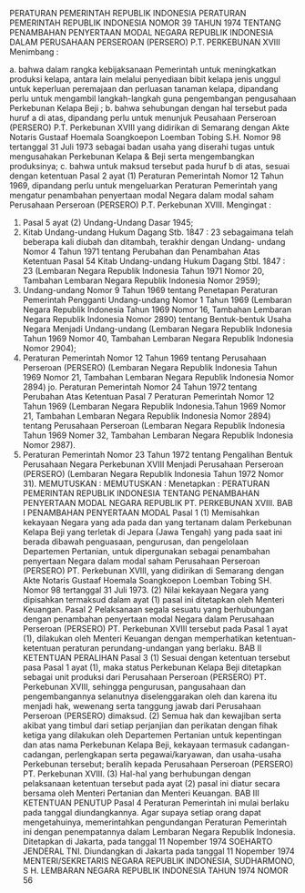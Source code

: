  PERATURAN PEMERINTAH REPUBLIK INDONESIA PERATURAN PEMERINTAH REPUBLIK INDONESIA NOMOR 39 TAHUN 1974 TENTANG PENAMBAHAN PENYERTAAN MODAL NEGARA REPUBLIK INDONESIA DALAM PERUSAHAAN PERSEROAN (PERSERO) P.T. PERKEBUNAN XVIII
Menimbang :

a. bahwa dalam rangka kebijaksanaan Pemerintah untuk meningkatkan produksi kelapa, antara lain melalui penyediaan bibit kelapa jenis unggul untuk keperluan peremajaan dan perluasan tanaman kelapa, dipandang perlu untuk mengambil langkah-langkah guna pengembangan pengusahaan Perkebunan Kelapa Beji ;
b. bahwa sehubungan dengan hal tersebut pada huruf a di atas, dipandang perlu untuk menunjuk Peusahaan Perseroan (PERSERO) P.T. Perkebunan XVIII yang didirikan di Semarang dengan Akte Notaris Gustaaf Hoemala Soangkoepon Loemban Tobing S.H. Nomor 98 tertanggal 31 Juli 1973 sebagai badan usaha yang diserahi tugas untuk mengusahakan Perkebunan Kelapa & Beji serta mengembangkan produksinya;
c. bahwa untuk maksud tersebut pada huruf b di atas, sesuai dengan ketentuan Pasal 2 ayat (1) Peraturan Pemerintah Nomor 12 Tahun 1969, dipandang perlu untuk mengeluarkan Peraturan Pemerintah yang mengatur penambahan penyertaan modal Negara dalam modal saham Perusahaan Perseroan (PERSERO) P.T. Perkebunan XVIII.
Mengingat :

1. Pasal 5 ayat (2) Undang-Undang Dasar 1945;
2. Kitab Undang-undang Hukum Dagang Stb. 1847 : 23 sebagaimana telah beberapa kali diubah dan ditambah, terakhir dengan Undang- undang Nomor 4 Tahun 1971 tentang Perubahan dan Penambahan Atas Ketentuan Pasal 54 Kitab Undang-undang Hukum Dagang Stbl. 1847 : 23 (Lembaran Negara Republik Indonesia Tahun 1971 Nomor 20, Tambahan Lembaran Negara Republik Indonesia Nomor 2959);
3. Undang-undang Nomor 9 Tahun 1969 tentang Penetapan Peraturan Pemerintah Pengganti Undang-undang Nomor 1 Tahun 1969 (Lembaran Negara Republik Indonesia Tahun 1969 Nomor 16, Tambahan Lembaran Negara Republik Indonesia Nomor 2890) tentang Bentuk-bentuk Usaha Negara Menjadi Undang-undang (Lembaran Negara Republik Indonesia Tahun 1969 Nomor 40, Tambahan Lembaran Negara Republik Indonesia Nomor 2904);
4. Peraturan Pemerintah Nomor 12 Tahun 1969 tentang Perusahaan Perseroan (PERSERO) (Lembaran Negara Republik Indonesia Tahun 1969 Nomor 21, Tambahan Lembaran Negara Republik Indonesia Nomor 2894) jo. Peraturan Pemerintah Nomor 24 Tahun 1972 tentang Perubahan Atas Ketentuan Pasal 7 Peraturan Pemerintah Nomor 12 Tahun 1969 (Lembaran Negara Republik Indonesia.Tahun 1969 Nomor 21, Tambahan Lembaran Negara Republik Indonesia Nomor 2894) tentang Perusahaan Perseroan (Lembaran Negara Republik Indonesia Tahun 1969 Nomer 32, Tambahan Lembaran Negara Republik Indonesia Nomor 2987).
5. Peraturan Pemerintah Nomor 23 Tahun 1972 tentang Pengalihan Bentuk Perusahaan Negara Perkebunan XVIII Menjadi Perusahaan Perseroan (PERSERO) (Lembaran Negara Republik Indonesia Tahun 1972 Nomor 31).
MEMUTUSKAN :
MEMUTUSKAN :
 Menetapkan : PERATURAN PEMERINTAN REPUBLIK INDONESIA TENTANG PENAMBAHAN PENYERTAAN MODAL NEGARA REPUBLIK PT. PERKEBUNAN XVIII.
BAB I PENAMBAHAN PENYERTAAN MODAL
Pasal 1
(1) Memisahkan kekayaan Negara yang ada pada dan yang tertanam dalam Perkebunan Kelapa Beji yang terletak di Jepara (Jawa Tengah) yang pada saat ini berada dibawah penguasaan, pengurusan, dan pengelolaan Departemen Pertanian, untuk dipergunakan sebagai penambahan penyertaan Negara dalam modal saham Perusahaan Perseroan (PERSERO) PT. Perkebunan XVIII, yang didirikan di Semarang dengan Akte Notaris Gustaaf Hoemala Soangkoepon Loemban Tobing SH. Nomor 98 tertanggal 31 Juli 1973.
(2) Nilai kekayaan Negara yang dipisahkan termaksud dalam ayat (1) pasal ini ditetapkan oleh Menteri Keuangan.
Pasal 2
Pelaksanaan segala sesuatu yang berhubungan dengan penambahan penyertaan modal Negara dalam Perusahaan Perseroan (PERSERO) PT. Perkebunan XVIII tersebut pada Pasal 1 ayat (1), dilakukan oleh Menteri Keuangan dengan memperhatikan ketentuan-ketentuan peraturan perundang-undangan yang berlaku.
BAB II KETENTUAN PERALIHAN
Pasal 3
(1) Sesuai dengan ketentuan tersebut pasa Pasal 1 ayat (1), maka status Perkebunan Kelapa Beji ditetapkan sebagai unit produksi dari Perusahaan Perseroan (PERSERO) PT. Perkebunan XVIII, sehingga pengurusan, pangusahaan dan pengembangannya selanutnya diselenggarakan oleh dan karena itu menjadi hak, wewenang serta tanggung jawab dari Perusahaan Perseroan (PERSERO) dimaksud.
(2) Semua hak dan kewajiban serta akibat yang timbul dari setiap perjanjian dan perikatan dengan fihak ketiga yang dilakukan oleh Departemen Pertanian untuk kepentingan dan atas nama Perkebunan Kelapa Beji, kekayaan termasuk cadangan-cadangan, perlengkapan serta pegawai/karyawan, dan usaha-usaha Perkebunan tersebut; beralih kepada Perusahaan Perseroan (PERSERO) PT. Perkebunan XVIII.
(3) Hal-hal yang berhubungan dengan pelaksanaan ketentuan tersebut pada ayat (2) pasal ini diatur secara bersama oleh Menteri Pertanian dan Menteri Keuangan.
BAB III KETENTUAN PENUTUP
Pasal 4
Peraturan Pemerintah ini mulai berlaku pada tanggal diundangkannya. Agar supaya setiap orang dapat mengetahuinya, memerintahkan pengundangan Peraturan Pemerintah ini dengan penempatannya dalam Lembaran Negara Republik Indonesia. Ditetapkan di Jakarta, pada tanggal 11 Nopember 1974 SOEHARTO JENDERAL TNI. Diundangkan di Jakarta pada tanggal 11 Nopember 1974 MENTERI/SEKRETARIS NEGARA REPUBLIK INDONESIA, SUDHARMONO, S H. LEMBARAN NEGARA REPUBLIK INDONESIA TAHUN 1974 NOMOR 56